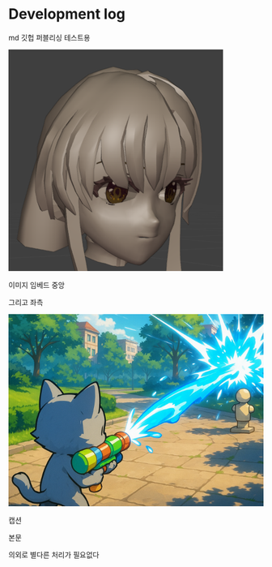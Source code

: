 # Development log

md 깃헙 퍼블리싱 테스트용

![image.png](image.png)

이미지 임베드 중앙

그리고 좌측

![캡션](image%201.png)

캡션

본문

의외로 별다른 처리가 필요없다 
